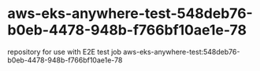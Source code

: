 # aws-eks-anywhere-test-548deb76-b0eb-4478-948b-f766bf10ae1e-78
repository for use with E2E test job aws-eks-anywhere-test:548deb76-b0eb-4478-948b-f766bf10ae1e-78
